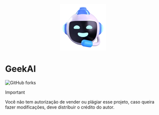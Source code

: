 <div align="center">
    <img src="assets/Universallogo.webp" alt="GeekAI Logo" width="150px"/>
</div>

# GeekAI

![GitHub forks](https://img.shields.io/github/forks/tecniccomsono/GeekAI?style=for-the-badge)

> [!IMPORTANT]
> Você não tem autorização de vender ou plágiar esse projeto, caso queira fazer modificações, deve distribuir o crédito do autor.
